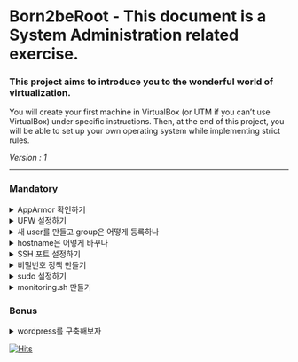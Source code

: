 # Born2beRoot - This document is a System Administration related exercise.

### This project aims to introduce you to the wonderful world of virtualization.
You will create your first machine in VirtualBox (or UTM if you can’t use VirtualBox)
under specific instructions. Then, at the end of this project, you will be able to set up
your own operating system while implementing strict rules.

*Version : 1*

---

### Mandatory 

<details>
<summary>AppArmor 확인하기</summary>

* AppArmor is a Mandatory Access Control (MAC) system which is a kernel (LSM) enhancement to confine programs to a limited set of resources. AppArmor's security model is to bind access control attributes to programs rather than to users. AppArmor confinement is provided via profiles loaded into the kernel, typically on boot. (https://wiki.ubuntu.com/AppArmor)
* 요약하자면 프로그램이 사용할 수 있는 자원을 제한할 수 있도록 도와주는 프로그램이다.
* AppArmor profiles can be in one of two modes: enforcement and complain. Profiles loaded in enforcement mode will result in enforcement of the policy defined in the profile as well as reporting policy violation attempts (either via syslog or auditd). Profiles in complain mode will not enforce policy but instead report policy violation attempts.
* enforcement 모드에서는 정책을 강요(강제)하고, 정책 위반 시도를 기록한다. complain 모드에서는 정책을 강요(강제)하지는 않지만, 정책 위반 시도는 기록한다.

`aa-status` 명령으로 apparmor의 상태를 확인할 수 있다.

- - -
</details>

<details>
<summary>UFW 설정하기</summary>

* The Uncomplicated Firewall (ufw) is a frontend for iptables and is particularly well-suited for host-based firewalls. ufw provides a framework for managing netfilter, as well as a command-line interface for manipulating the firewall. ufw aims to provide an easy to use interface for people unfamiliar with firewall concepts, while at the same time simplifies complicated iptables commands to help an administrator who knows what he or she is doing. (https://wiki.ubuntu.com/UncomplicatedFirewall)
* 요약하자면 방화벽에 익숙하지 않은 사람이더라도 방화벽을 쉽게 사용할 수 있도록 만들어진 것이 ufw라는 것이다.

> apt install ufw

위 명령어를 통해 ufw를 설치할 수 있다.

`ufw status`를 통해 지금 ufw의 상태를 확인할 수 있는데, 설치 직후에는 꺼져있는 상태이므로 `ufw enable`을 통해 켤 수 있다.
<img width="725" alt="image" src="https://user-images.githubusercontent.com/67845112/185955602-8615a361-7ed7-4411-8707-6922ba7d318c.png">

과제가 요구하는 목표는 ssh를 이용하기 위한 '4242' 포트만 남겨두고 다른 모든 포트를 막는 것이다.

기본 설정은 들어오는 모든 포트에 대해 막혀있는 상태이므로, `ufw allow (port)`를 이용해 '4242'포트만 열 수 있다.

> ufw status verbose
<img width="860" alt="image" src="https://user-images.githubusercontent.com/67845112/185955396-e530904b-ef3d-498c-93a6-d41b8e2df146.png">

추가 명령어들은 `ufw help`로 확인하자.

- - -
</details>

<details>
<summary>새 user를 만들고 group은 어떻게 등록하나</summary>
  
user를 만들거나 없애는 법은 간단하다.
> useradd $(new username </br> userdel $(target username)
 
user를 만들었으면, 비밀번호를 만들어주어야 한다. 해당 명령으로 비밀번호 변경도 가능하다.
> passwd $(target username)
 
`useradd` 명령만으로는 홈 디렉토리를 만들어주지 않기에 `-m` 옵션을 추가하여 같이 만들 수 있다.
그렇지만 `adduser` 명령을 이용하면 유저를 생성함과 동시에 홈 디렉토리와 비밀번호를 같이 만들 수 있다.
 
group 생성은 명령어 한 줄로 할 수 있다.
> groupadd $(new groupname)

누군가를 어떠한 그룹에 추가하고 싶으면 다음 명령을 사용한다.
> usermod -aG $(groupname) $(username)

`-a` 옵션은 append의 약자고, `-G` 옵션은 여러 그릅을 한 번에 추가할 수 있게 해주며, `-g` 옵션은 주어진 그룹을 유저의 primary 그룹으로 만들어준다.
primary 그룹은 유저가 로그인 했을 때 주어지는 공간을 관장하며, 그 외의 secondary group들은 해당 그룹에 유저가 접근하여 읽고 쓸 수 있도록 해 준다.

어떤 유저의 특정한 그룹만 제거하고 싶으면 다음 명령을 사용한다.
> gpasswd -d $(username) $(groupname)
  
각 사용자의 그룹은 `groups $(username)`으로 확인할 수 있다.

- - -
</details>

<details>
<summary>hostname은 어떻게 바꾸나</summary>

* 호스트명(hostname)은 네트워크에 연결된 장치(컴퓨터, 파일 서버, 복사기, 케이블 모뎀 등)들에게 부여되는 고유한 이름이다. https://ko.wikipedia.org/wiki/%ED%98%B8%EC%8A%A4%ED%8A%B8%EB%AA%85)
  
<img width="229" alt="image" src="https://user-images.githubusercontent.com/67845112/186026201-2154903d-ec0f-4cf9-9f06-c3834a45a9a7.png">
로그인 하면, (user)@(hostname) 형식으로 된 문구를 볼 수 있다.

hostname은 `hostnamectl set-hostname $(new hostname)` 으로 변경할 수 있다.
변경 후 재시작하면 적용되며, `hostname` 명령으로 확인할 수도 있다.
  
<img width="362" alt="image" src="https://user-images.githubusercontent.com/67845112/186026514-01b75259-be72-4731-9465-2f5adbd99e6c.png">

- - -
</details>
  
<details>
<summary>SSH 포트 설정하기</summary>
  
* 시큐어 셸(Secure SHell, SSH)은 네트워크 상의 다른 컴퓨터에 로그인하거나 원격 시스템에서 명령을 실행하고 다른 시스템으로 파일을 복사할 수 있도록 해 주는 응용 프로그램 또는 그 프로토콜을 가리킨다. (https://ko.wikipedia.org/wiki/%EC%8B%9C%ED%81%90%EC%96%B4_%EC%85%B8)
  
ufw를 설정할 때, 4242 포트를 열었던 것을 기억할 것이다.
그러나 ssh의 기본 포트는 22이므로, 4242로 접속할 수 있도록 바꿔줄 필요가 있다.

`vi /etc/ssh/sshd_config` 으로 ssh 설정파일을 불러올 수 있다.
열자마자 주석 처리된 포트 설정부분이 보이는데, 4242로 바꿔주자.

<img width="432" alt="image" src="https://user-images.githubusercontent.com/67845112/185984825-aa0ff852-2482-43d2-b084-b4b84f6b08f1.png">

- - -
</details>


<details>
<summary>비밀번호 정책 만들기</summary>

과제가 요구하는 정책은 다음과 같다.

* Your password has to expire every 30 days.
* The minimum number of days allowed before the modification of a password will
be set to 2.
* The user has to receive a warning message 7 days before their password expires.
* Your password must be at least 10 characters long. It must contain an uppercase
letter and a number. Also, it must not contain more than 3 consecutive identical
characters.
* The password must not include the name of the user.
* The following rule does not apply to the root password: The password must have
at least 7 characters that are not part of the former password.
* Of course, your root password has to comply with this policy.

먼저, 비밀번호가 만료되는 기한과, 비밀번호를 바꿀 수 있는 최소 날짜, 비밀번호 만료 전 경고일자는 쉽게 설정할 수 있다.
`/etc/login.defs` 파일에서 PASS_MAX_DAYS, PASS_MIN_DAYS, PASS_WARN_AGE를 변경하면 된다.
<img width="1052" alt="image" src="https://user-images.githubusercontent.com/67845112/185969315-a48ee903-04c2-4e51-a4ba-4b63b8fbc1fc.png">

그러나, `/etc/login.defs`를 수정했을 때는, 기존의 유저들에게는 해당 설정이 적용되지 않는다.
이 문제는 `chage` 명령을 이용해 수동으로 적용함으로써 해결할 수 있다. 
>  chage -m 2 -M 30 -W 7 $(username)

이 외의 설정을 하려면, 별도의 모듈 설치가 필요하다.
> apt install libpam-pwquality

`/etc/security/pwquality.conf`에서 설명에 따라 적절히 바꿔준다.

- - -
</details>

<details>
<summary>sudo 설정하기</summary>

과제의 요구사항은 다음과 같다.

* Authentication using sudo has to be limited to 3 attempts in the event of an incorrect password.
* A custom message of your choice has to be displayed if an error due to a wrong
password occurs when using sudo.
* Each action using sudo has to be archived, both inputs and outputs. The log file
has to be saved in the /var/log/sudo/ folder.
* The TTY mode has to be enabled for security reasons.
* For security reasons too, the paths that can be used by sudo must be restricted.
Example:
/usr/local/sbin:/usr/local/bin:/usr/sbin:/usr/bin:/sbin:/bin:/snap/bin

`visudo` 를 이용해 sudoers 파일을 수정할 수 있다.
이 파일에서 sudo 설정을 할 수 있는데, `man sudoers`를 통해 옵션들을 살펴볼 수 있다.
적절히 참고해서 바꿔주자.

<img width="1218" alt="image" src="https://user-images.githubusercontent.com/67845112/185983155-04de4c4e-261a-4a69-bd9e-122438b35caf.png">

로그파일을 살펴보다보면, stdin/out, ttyin/out 파일이 꺠져보이는 문제가 있는데, `gzip -d`를 이용해서 정상적으로 볼 수 있다.
- - -
</details>


<details>
<summary>monitoring.sh 만들기</summary>
먼저 과제에서 요구하는 출력을 살펴보자.
  
* The architecture of your operating system and its kernel version.
* The number of physical processors.
* The number of virtual processors.
* The current available RAM on your server and its utilization rate as a percentage.
* The current available memory on your server and its utilization rate as a percentage.
* The current utilization rate of your processors as a percentage.
* The date and time of the last reboot.
* Whether LVM is active or not.
* The number of active connections.
* The number of users using the server.
* The IPv4 address of your server and its MAC (Media Access Control) address.
* The number of commands executed with the sudo program.

  
1. 아키텍쳐와 운영체제는 `uname -a`로 가져올 수 있다.
2. cpu와 관련된 정보는 `lscpu`에서 확인할 수 있는데, physical processor는 이 항목의 Socket(s), virtual processor는 Socket(s) * Core(s) per socket이다.
 (https://www.ibm.com/docs/en/power8?topic=processors-virtual)
3. 사용 가능한 메모리, 디스크와, 사용중인 메모리, 디스크는 각각 `free`와 `df`를 통해 확인할 수 있다.
4. 사용중인 cpu의 점유율은 `mpstat`을 통해 확인할 수 있다. (sysstat)
5. 마지막 부팅 시간은 `who -b`를 통해 확인할 수 있다.
6. 파티션 정보는 `lsblk`를 이용해 볼 수 있는데, 여기서 LVM 파티션이 있는지 확인할 수 있다.
7. ssh가 연결된 개수는 `ss`에서 확인해 볼 수 있다.
8. 서버를 사용중인 유저의 수는 `who`에서 확인할 수 있다.
9. 서버의 IPv4 주소는 `hostname -I`에서 볼 수 있으며, MAC주소는 `ip link`로 확인할 수 있다.
10. sudo를 이용해 실행된 명령들은 `journalctl`의 로그를 통해 확인해 볼 수 있다.
  
이제 스크립트를 직접 작성해보자.
```bash
#!/bin/bash

echo -n "#Architecture : "
uname -a

echo -n "#CPU physical : "
sockets=$(lscpu | grep Socket | awk '{print $2}')
echo $sockets

echo -n "#vCPU : "
cores=$(lscpu | grep Core | awk '{print $4}')
printf "%d" $(( $sockets * $cores ))
echo

echo -n "#Memory Usage: "
free -m | grep Mem | awk '{printf "%d/%dMB (%.2f%%)", $3, $2, $3 * 100 / $2}'
echo

echo -n "#Disk Usage: "
using_disk=$(df -mP | grep -v ^File | awk '{sum1 += $3} END {print sum1}')
total_disk=$(( $(df -mP | grep -v ^File | awk '{sum2 += $4} END {print sum2}') + $using_disk ))
printf "%d/%dMB (%d%%)\n" $using_disk $total_disk $(( $using_disk * 100 / $total_disk))

echo -n "#CPU load: "
mpstat | tail -1 | awk '{printf "%.2f", 100-$13}'
echo "%"

echo -n "#Last boot: "
who -b | awk '{print $3 " " $4}'

echo -n "#LVM use: "
if [ $(lsblk | grep lvm | wc -l) == 0 ]
then echo "no"
else echo "yes"
fi

echo -n "#Connections TCP : "
ss | grep tcp | wc -l | tr -d '\n'
echo " ESTABLISHED"

echo -n "#User log: "
who | wc -l

echo -n "#Network: IP "
hostname -I | tr -d '\n'
echo -n "("
# ifconfig | grep ether | awk '{print $2}' | tr -d '\n'
ip link | grep link/ether | awk '{print $2}' | tr -d '\n'
echo ")"

echo -n "#Sudo : "
journalctl | grep USER=root | wc -l | tr -d '\n'
echo " cmd"
```
  
이제 작성한 스크립트를 매 10분마다 실행되도록 설정해야 한다.
특정 시간마다 프로그램이 실행되도록 도와주는 `cron`을 활용할 것이다.
`crontab -e`를 통해 설정파일에 들어가서, 양식에 맞게 입력한다.

<img width="583" alt="image" src="https://user-images.githubusercontent.com/67845112/186017040-ae694a6b-8b8b-401a-8d27-ff0e0bfc2d82.png">
  
<img width="1089" alt="image" src="https://user-images.githubusercontent.com/67845112/186019520-c78eeac8-e762-4d88-b49b-af3b8dfa91d0.png">
  
- - -
</details>

### Bonus

<details>
    <summary>wordpress를 구축해보자</summary>
  
* Set up a functional WordPress website with the following services: lighttpd, MariaDB, and PHP.

일단 과제에서 요구하는 서비스들을 모두 설치해주자.
  
> apt install lighttpd mariadb-server php php-fpm php-mysql
  
* lighttpd (pronounced /lighty/) is a secure, fast, compliant, and very flexible web server that has been optimized for high-performance environments. (https://www.lighttpd.net/)
* MariaDB Server is one of the most popular open source relational databases. It’s made by the original developers of MySQL and guaranteed to stay open source. (https://mariadb.org/)
* A popular general-purpose scripting language that is especially suited to web development.
Fast, flexible and pragmatic, PHP powers everything from your blog to the most popular websites in the world. (https://php.net/)
  
wordpress가 php로 쓰여진 사이트 제작 도구이기에, php를 설치하고, lighttpd에서 사이트 서버를 돌리며, mariadb로 데이터를 관리하려는 것 같다.
php-fpm은 서버와 프로그램을 연결해주는 CGI(Common Gateway Interface)의 일종이라고 한다. 빠른 cgi라는 의미로 fastcgi라고도 불리는 것 같다.

일단 php-fpm을 이용해서 lighttpd와 프로그램을 연결할 수 있도록 몇 가지 설정이 필요하다.
> vi /etc/php/$(php verson)/fpm/pool.d/www.conf

<img width="450" alt="image" src="https://user-images.githubusercontent.com/67845112/186032900-fbc35e1f-e7c6-4582-88cd-2bee0550f63d.png">

> vi /etc/lighttpd/conf-available/15-fastcgi-php.conf
<img width="610" alt="image" src="https://user-images.githubusercontent.com/67845112/186033084-cda1f210-f8c4-4b31-be1c-1dadc9798360.png">

> lighty-enable-mod fastcgi </br> lighty-enable-mod fastcgi-php

하라는대로 `service lighttpd force-reload`를 해 준다.

이제 데이터베이스를 설정해보자.
`mysql` 을 통해 mariadb에 로그인 할 수 있다.

> CREATE DATABASE dbname; </br> GRANT ALL PRIVILEGES on dbname.* TO 'username'@'localhost' IDENTIFIED BY 'password'; </br> FLUSH PRIVILEGES;
</br> EXIT;

워드프레스에 사용할 데이터베이스를 생성하고, 권한을 부여했다.

워드프레스를 설치할 모든 준비가 끝났다.

> cd /var/www/html </br> wget https://wordpress.org/latest.tar.gz </br> tar -xvzf latest.tar.gz </br> cd wordpress </br> mv wp_config-sample.php wp-config.php </br> vi wp-config.php

리눅스의 웹 기본 폴더인 `/var/ww/html`로 가서, 워드프레스를 다운받는다.

원하는 설정을 하기 위해, 주어진 샘플파일을 이용할거다.

<img width="963" alt="image" src="https://user-images.githubusercontent.com/67845112/186035763-5192b660-03aa-4887-96a7-424106b099f0.png">

만들어뒀던 데이터베이스를 이용한다.

lighttpd의 설정을 따로 건드리지 않았으므로, 포트는 그대로 80을 이용한다.
> ufw allow 80

virtualbox에서 포트포워딩을 하고나서, hostip/wordpress에 접속하면 반가운 화면을 볼 수 있다.
<img width="618" alt="image" src="https://user-images.githubusercontent.com/67845112/186038841-84ee99cc-52f6-459c-9668-7daf4fb5d888.png">

<img width="1819" alt="image" src="https://user-images.githubusercontent.com/67845112/186038955-b6e991bc-8cd3-4318-8fc3-80c87b73e246.png">



- - -
</details>

[![Hits](https://hits.seeyoufarm.com/api/count/incr/badge.svg?url=https%3A%2F%2Fgithub.com%2Fr4pidstart%2Fft_born2beroot&count_bg=%23000000&title_bg=%23555555&icon=&icon_color=%23E7E7E7&title=hits&edge_flat=false)](https://hits.seeyoufarm.com)
